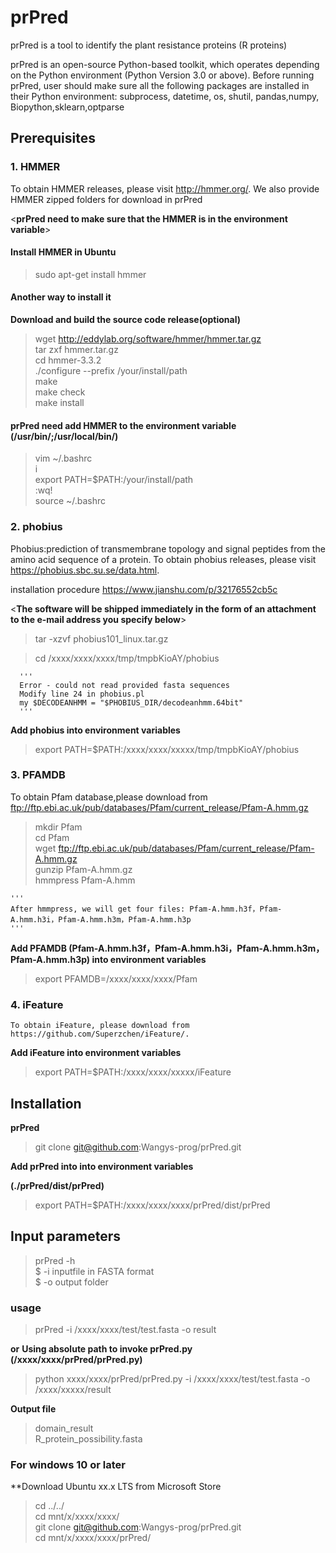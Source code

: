 # <prPred>
   
# prPred
prPred is a tool to identify the plant resistance proteins (R proteins) 

prPred is an open-source Python-based toolkit, which operates depending on the Python environment (Python Version 3.0 or above). Before running prPred, user should make sure all the following packages are installed in their Python environment: subprocess, datetime, os, shutil, pandas,numpy, Biopython,sklearn,optparse


## **Prerequisites**


### 1. **HMMER**

   To obtain HMMER releases, please visit http://hmmer.org/. 
   We also provide  HMMER zipped folders for download in prPred
   
   
   <**prPred need to make sure that the HMMER is in the environment variable**>
   
   
   #### **Install HMMER in Ubuntu**  
   
   > sudo apt-get install hmmer
   
   #### **Another way to install it**
   **Download and build the source code release(optional)**
   
   > wget http://eddylab.org/software/hmmer/hmmer.tar.gz  
   tar zxf hmmer.tar.gz  
   cd hmmer-3.3.2  
   ./configure --prefix /your/install/path  
   make  
   make check  
   > make install  
 
   #### **prPred need add HMMER to the environment variable (/usr/bin/;/usr/local/bin/)**
   > vim ~/.bashrc    
   i    
   export PATH=$PATH:/your/install/path  
   :wq!  
   > source ~/.bashrc  

### 2. **phobius**

   Phobius:prediction of transmembrane topology and signal peptides from the amino acid sequence of a protein.
   To obtain phobius releases, please visit https://phobius.sbc.su.se/data.html.  
   
   installation procedure  https://www.jianshu.com/p/32176552cb5c
   
   <**The software will be shipped immediately in the form of an attachment to the e-mail address you specify below**>
    
   > tar -xzvf phobius101_linux.tar.gz  

   > cd /xxxx/xxxx/xxxx/tmp/tmpbKioAY/phobius
   
      '''
      Error - could not read provided fasta sequences
      Modify line 24 in phobius.pl
      my $DECODEANHMM = "$PHOBIUS_DIR/decodeanhmm.64bit"
      '''
   
   **Add phobius into environment variables**
   
   > export PATH=$PATH:/xxxx/xxxx/xxxxx/tmp/tmpbKioAY/phobius  
  
  
   
### 3. **PFAMDB**

   To obtain Pfam database,please download from  ftp://ftp.ebi.ac.uk/pub/databases/Pfam/current_release/Pfam-A.hmm.gz
   
   > mkdir Pfam  
     cd Pfam  
     wget ftp://ftp.ebi.ac.uk/pub/databases/Pfam/current_release/Pfam-A.hmm.gz  
     gunzip Pfam-A.hmm.gz   
   > hmmpress Pfam-A.hmm  
   
    '''
    After hmmpress, we will get four files: Pfam-A.hmm.h3f，Pfam-A.hmm.h3i，Pfam-A.hmm.h3m，Pfam-A.hmm.h3p
    '''
   
   **Add PFAMDB (Pfam-A.hmm.h3f，Pfam-A.hmm.h3i，Pfam-A.hmm.h3m，Pfam-A.hmm.h3p) into environment variables** 
   
   > export PFAMDB=/xxxx/xxxx/xxxx/Pfam  
   
   

### 4. **iFeature**
    
    To obtain iFeature, please download from https://github.com/Superzchen/iFeature/.
    
   **Add iFeature into environment variables** 
   
   > export PATH=$PATH:/xxxx/xxxx/xxxxx/iFeature
   

## **Installation**


**prPred**

> git clone git@github.com:Wangys-prog/prPred.git  

**Add prPred into into environment variables**

**(./prPred/dist/prPred)**

> export PATH=$PATH:/xxxx/xxxx/xxxx/prPred/dist/prPred  


## Input parameters


> prPred -h  
$ -i  inputfile in FASTA format  
$ -o  output folder  

### usage

> prPred -i /xxxx/xxxx/test/test.fasta -o result  

**or**
**Using absolute path to invoke prPred.py (/xxxx/xxxx/prPred/prPred.py)**

> python xxxx/xxxx/prPred/prPred.py -i /xxxx/xxxx/test/test.fasta -o /xxxx/xxxxx/result  


**Output file**

> domain_result   
> R_protein_possibility.fasta
 
 
### For windows 10 or later

**Download Ubuntu xx.x LTS from Microsoft Store

> cd ../../  
  cd mnt/x/xxxx/xxxx/  
  git clone git@github.com:Wangys-prog/prPred.git  
> cd mnt/x/xxxx/xxxx/prPred/  



